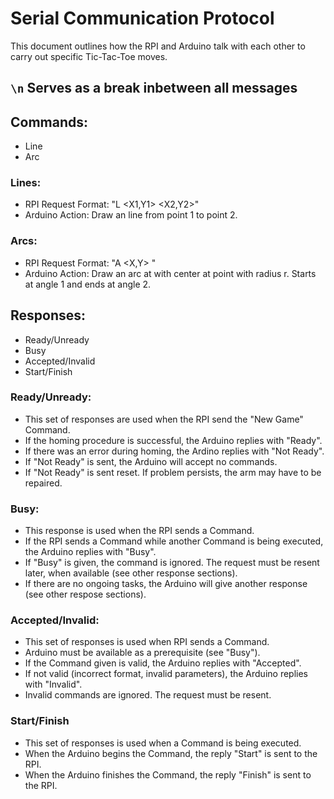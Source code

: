 # Serial Communication Protocol
This document outlines how the RPI and Arduino talk with each other to carry out specific Tic-Tac-Toe moves.

## `\n` Serves as a break inbetween all messages

## Commands:
- Line
- Arc

### Lines:
- RPI Request Format: "L <X1,Y1> <X2,Y2>"
- Arduino Action: Draw an line from point 1 to point 2.

### Arcs:
- RPI Request Format: "A <X,Y> <R> <A1> <A2>"
- Arduino Action: Draw an arc at with center at point with radius r. Starts at angle 1 and ends at angle 2.

## Responses:
- Ready/Unready
- Busy
- Accepted/Invalid
- Start/Finish

### Ready/Unready:
- This set of responses are used when the RPI send the "New Game" Command.
- If the homing procedure is successful, the Arduino replies with "Ready".
- If there was an error during homing, the Ardino replies with "Not Ready".
- If "Not Ready" is sent, the Arduino will accept no commands.
- If "Not Ready" is sent reset. If problem persists, the arm may have to be repaired.

### Busy:
- This response is used when the RPI sends a Command.
- If the RPI sends a Command while another Command is being executed, the Arduino replies with "Busy".
- If "Busy" is given, the command is ignored. The request must be resent later, when available (see other response sections).
- If there are no ongoing tasks, the Arduino will give another response (see other respose sections).

### Accepted/Invalid:
- This set of responses is used when RPI sends a Command.
- Arduino must be available as a prerequisite (see "Busy").
- If the Command given is valid, the Arduino replies with "Accepted".
- If not valid (incorrect format, invalid parameters), the Arduino replies with "Invalid".
- Invalid commands are ignored. The request must be resent.

### Start/Finish
- This set of responses is used when a Command is being executed.
- When the Arduino begins the Command, the reply "Start" is sent to the RPI.
- When the Arduino finishes the Command, the reply "Finish" is sent to the RPI.
